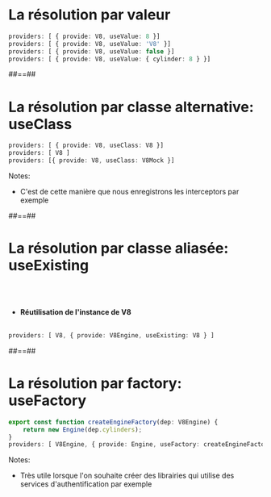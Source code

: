 <!-- .slide: class="with-code inconsolata" -->
# La résolution par valeur<br>

```typescript
providers: [ { provide: V8, useValue: 8 }]
providers: [ { provide: V8, useValue: 'V8' }]
providers: [ { provide: V8, useValue: false }]
providers: [ { provide: V8, useValue: { cylinder: 8 } }]
```
<!-- .element: class="big-code" -->

##==##

<!-- .slide: class="with-code inconsolata" -->
# La résolution par classe alternative: useClass<br>

```typescript
providers: [ { provide: V8, useClass: V8 }]
providers: [ V8 ]
providers: [{ provide: V8, useClass: V8Mock }]
```
<!-- .element: class="big-code" -->
Notes:
- C'est de cette manière que nous enregistrons les interceptors par exemple

##==##

<!-- .slide: class="with-code inconsolata" -->
# La résolution par classe aliasée: useExisting

<br><br>

- <b>Réutilisation de l'instance de V8</b><br><br>

```typescript
providers: [ V8, { provide: V8Engine, useExisting: V8 } ]
```
<!-- .element: class="big-code" -->

##==##

<!-- .slide: class="with-code inconsolata" -->
# La résolution par factory: useFactory<br>

```typescript
export const function createEngineFactory(dep: V8Engine) {
	return new Engine(dep.cylinders);
}
providers: [ V8Engine, { provide: Engine, useFactory: createEngineFactory, deps: [ V8Engine ] } ]
```
<!-- .element: class="big-code" -->
Notes:
- Très utile lorsque l'on souhaite créer des librairies qui utilise des services d'authentification par exemple


